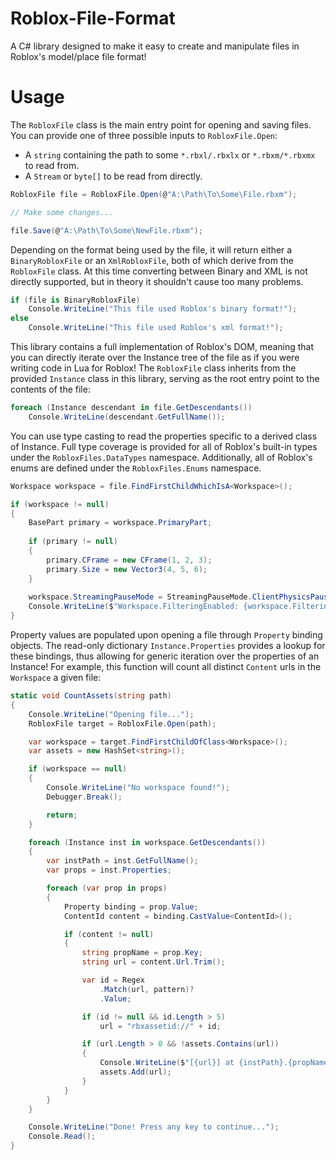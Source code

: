 # Roblox-File-Format
A C# library designed to make it easy to create and manipulate files in Roblox's model/place file format!

# Usage
The `RobloxFile` class is the main entry point for opening and saving files.
You can provide one of three possible inputs to `RobloxFile.Open`:

- A `string` containing the path to some `*.rbxl/.rbxlx` or `*.rbxm/*.rbxmx` to read from.
- A `Stream` or `byte[]` to be read from directly.

```cs
RobloxFile file = RobloxFile.Open(@"A:\Path\To\Some\File.rbxm");

// Make some changes...

file.Save(@"A:\Path\To\Some\NewFile.rbxm");
```

Depending on the format being used by the file, it will return either a `BinaryRobloxFile` or an `XmlRobloxFile`, both of which derive from the `RobloxFile` class.
At this time converting between Binary and XML is not directly supported, but in theory it shouldn't cause too many problems.

```cs
if (file is BinaryRobloxFile)
    Console.WriteLine("This file used Roblox's binary format!");
else
    Console.WriteLine("This file used Roblox's xml format!");
```

This library contains a full implementation of Roblox's DOM, meaning that you can directly iterate over the Instance tree of the file as if you were writing code in Lua for Roblox!
The `RobloxFile` class inherits from the provided `Instance` class in this library, serving as the root entry point to the contents of the file:

```cs
foreach (Instance descendant in file.GetDescendants())
    Console.WriteLine(descendant.GetFullName());
```

You can use type casting to read the properties specific to a derived class of Instance.
Full type coverage is provided for all of Roblox's built-in types under the `RobloxFiles.DataTypes` namespace.
Additionally, all of Roblox's enums are defined under the `RobloxFiles.Enums` namespace.

```cs
Workspace workspace = file.FindFirstChildWhichIsA<Workspace>();

if (workspace != null)
{
    BasePart primary = workspace.PrimaryPart;
    
    if (primary != null)
    {
        primary.CFrame = new CFrame(1, 2, 3);
        primary.Size = new Vector3(4, 5, 6);
    }
    
    workspace.StreamingPauseMode = StreamingPauseMode.ClientPhysicsPause;
    Console.WriteLine($"Workspace.FilteringEnabled: {workspace.FilteringEnabled}");  
}  
```

Property values are populated upon opening a file through `Property` binding objects. 
The read-only dictionary `Instance.Properties` provides a lookup for these bindings, thus allowing for generic iteration over the properties of an Instance!
For example, this function will count all distinct `Content` urls in the `Workspace` a given file:
```cs
static void CountAssets(string path)
{
    Console.WriteLine("Opening file...");
    RobloxFile target = RobloxFile.Open(path);

    var workspace = target.FindFirstChildOfClass<Workspace>();
    var assets = new HashSet<string>();

    if (workspace == null)
    {
        Console.WriteLine("No workspace found!");
        Debugger.Break();

        return;
    }

    foreach (Instance inst in workspace.GetDescendants())
    {
        var instPath = inst.GetFullName();
        var props = inst.Properties;

        foreach (var prop in props)
        {
            Property binding = prop.Value;
            ContentId content = binding.CastValue<ContentId>();

            if (content != null)
            {
                string propName = prop.Key;
                string url = content.Url.Trim();

                var id = Regex
                    .Match(url, pattern)?
                    .Value;

                if (id != null && id.Length > 5)
                    url = "rbxassetid://" + id;

                if (url.Length > 0 && !assets.Contains(url))
                {
                    Console.WriteLine($"[{url}] at {instPath}.{propName}");
                    assets.Add(url);
                }
            }
        }
    }

    Console.WriteLine("Done! Press any key to continue...");
    Console.Read();
}
```
